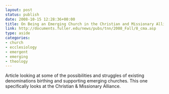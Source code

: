 ```yaml
---
layout: post
status: publish
date: 2008-10-15 12:28:36+00:00
title: On Being an Emerging Church in the Christian and Missionary Alliance - Theology, News & Notes
link: http://documents.fuller.edu/news/pubs/tnn/2008_Fall/8_cma.asp
type: aside
categories:
- church
- ecclesiology
- emergent
- emerging
- theology
---
```


Article looking at some of the possibilities and struggles of existing denominations birthing and supporting emerging churches. This one specifically looks at the Christian &amp; Missionary Alliance.
